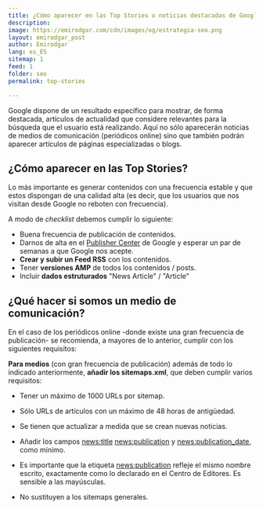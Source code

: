 ```yaml
---
title: ¿Cómo aparecer en las Top Stories o noticias destacadas de Google?
description: 
image: https://emirodgar.com/cdn/images/og/estrategia-seo.png
layout: emirodgar_post
author: Emirodgar
lang: es_ES
sitemap: 1
feed: 1
folder: seo
permalink: top-stories

--- 
```


Google dispone de un resultado específico para mostrar, de forma destacada, artículos de actualidad que considere relevantes para la búsqueda que el usuario está realizando. Aquí no sólo aparecerán noticias de medios de comunicación (periódicos online) sino que también podrán aparecer artículos de páginas especializadas o blogs.


## ¿Cómo aparecer en las Top Stories?

Lo más importante es generar contenidos con una frecuencia estable y que estos dispongan de una calidad alta (es decir, que los usuarios que nos visitan desde Google no reboten con frecuencia).

A modo de *checklist* debemos cumplir lo siguiente:

-   Buena frecuencia de publicación de contenidos.
-   Darnos de alta en el  [Publisher Center](https://publishercenter.google.com/publications) de Google y esperar un par de semanas a que Google nos acepte.
-   **Crear y subir un Feed RSS**  con los contenidos.
-   Tener  **versiones AMP**  de todos los contenidos / posts.
-   Incluir  **dados estruturados** "News Article" / "Article"  
    
## ¿Qué hacer si somos un medio de comunicación?

En el caso de los periódicos online -donde existe una gran frecuencia de publicación- se recomienda, a mayores de lo anterior, cumplir con los siguientes requisitos:

**Para medios**  (con gran frecuencia de publicación) además de todo lo indicado anteriormente,  **añadir los sitemaps.xml**, que deben cumplir varios requisitos:

-   Tener un máximo de 1000 URLs por sitemap.
-   Sólo URLs de artículos con un máximo de 48 horas de antigüedad.
-   Se tienen que actualizar a medida que se crean nuevas noticias.
-   Añadir los campos <news:title> <news:publication> y <news:publication_date>, como mínimo.
-   Es importante que la etiqueta <news:publication> refleje el mismo nombre escrito, exactamente como lo declarado en el Centro de Editores. Es sensible a las mayúsculas.

-   No sustituyen a los sitemaps generales.
<!--stackedit_data:
eyJoaXN0b3J5IjpbMjA4OTcyNzM0MV19
-->